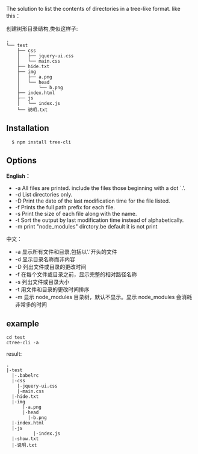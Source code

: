 The solution to list the contents of directories in a tree-like format.
like this：

创建树形目录结构,类似这样子:

```
.
└── test
    ├── css
    │   ├── jquery-ui.css
    │   └── main.css
    ├── hide.txt
    ├── img
    │   ├── a.png
    │   └── head
    │       └── b.png
    ├── index.html
    ├── js
    │   └── index.js
    └── 说明.txt

```

## Installation

```shell
  $ npm install tree-cli
```

## Options

**English：**

- -a All files are printed. include the files those beginning with a dot `.'.
- -d List directories only.
- -D Print the date of the last modification time for the file listed.
- -f Prints the full path prefix for each file.
- -s Print the size of each file along with the name.
- -t Sort the output by last modification time instead of alphabetically.
- -m print "node_modules" dirctory.be default it is not print

中文：

- -a 显示所有文件和目录,包括以'.'开头的文件
- -d 显示目录名称而非内容
- -D 列出文件或目录的更改时间
- -f 在每个文件或目录之前，显示完整的相对路径名称
- -s 列出文件或目录大小
- -t 用文件和目录的更改时间排序
- -m 显示 node_modules 目录树，默认不显示。显示 node_modules 会消耗非常多的时间

## example

```shell
cd test
ctree-cli -a
```

result:

```
.
|-test
  |-.babelrc
  |-css
    |-jquery-ui.css
    |-main.css
  |-hide.txt
  |-img
      |-a.png
      |-head
        |-b.png
  |-index.html
  |-js
          |-index.js
  |-show.txt
  |-说明.txt
```
